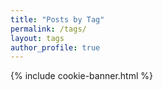 ```yaml
---
title: "Posts by Tag"
permalink: /tags/
layout: tags
author_profile: true
---
```


<!-- Cookie Consent Banner -->
{% include cookie-banner.html %}
